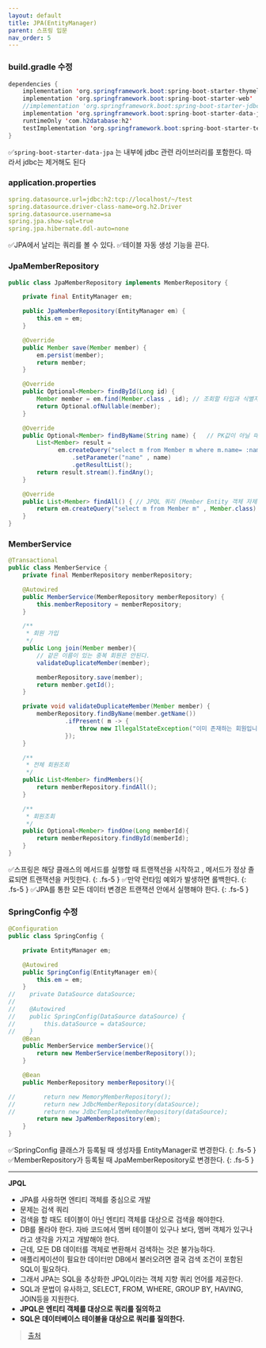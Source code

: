 ```yaml
---
layout: default
title: JPA(EntityManager)
parent: 스프링 입문
nav_order: 5
---
```

### build.gradle 수정
```java
dependencies {
	implementation 'org.springframework.boot:spring-boot-starter-thymeleaf'
	implementation 'org.springframework.boot:spring-boot-starter-web'
	//implementation 'org.springframework.boot:spring-boot-starter-jdbc'
	implementation 'org.springframework.boot:spring-boot-starter-data-jpa'
	runtimeOnly 'com.h2database:h2'
	testImplementation 'org.springframework.boot:spring-boot-starter-test'
}
```
✅`spring-boot-starter-data-jpa` 는 내부에 jdbc 관련 라이브러리를 포함한다. 따라서 jdbc는 제거해도 된다

### application.properties
```yaml
spring.datasource.url=jdbc:h2:tcp://localhost/~/test
spring.datasource.driver-class-name=org.h2.Driver
spring.datasource.username=sa
spring.jpa.show-sql=true
spring.jpa.hibernate.ddl-auto=none
```
✅JPA에서 날리는 쿼리를 볼 수 있다.
✅테이블 자동 생성 기능을 끈다.

### JpaMemberRepository
```java
public class JpaMemberRepository implements MemberRepository {

    private final EntityManager em;

    public JpaMemberRepository(EntityManager em) {
        this.em = em;
    }

    @Override
    public Member save(Member member) {
        em.persist(member);
        return member;
    }

    @Override
    public Optional<Member> findById(Long id) {
        Member member = em.find(Member.class , id); // 조회할 타입과 식별자 PK값
        return Optional.ofNullable(member);
    }

    @Override
    public Optional<Member> findByName(String name) {   // PK값이 아닐 때는 JPQL을 작성 하여야한다.
        List<Member> result =
              em.createQuery("select m from Member m where m.name= :name" , Member.class)
                  .setParameter("name" , name)
                  .getResultList();
        return result.stream().findAny();
    }

    @Override
    public List<Member> findAll() { // JPQL 쿼리 (Member Entity 객체 자제를 조회한다.)
        return em.createQuery("select m from Member m" , Member.class).getResultList();
    }
}
```

### MemberService
```java
@Transactional
public class MemberService {
    private final MemberRepository memberRepository;

    @Autowired
    public MemberService(MemberRepository memberRepository) {
        this.memberRepository = memberRepository;
    }

    /**
     * 회원 가입
     */
    public Long join(Member member){
        // 같은 이름이 있는 중복 회원은 안된다.
        validateDuplicateMember(member);

        memberRepository.save(member);
        return member.getId();
    }

    private void validateDuplicateMember(Member member) {
        memberRepository.findByName(member.getName())
                .ifPresent( m -> {
                    throw new IllegalStateException("이미 존재하는 회원입니다.");
                });
    }

    /**
     * 전체 회원조회
     */
    public List<Member> findMembers(){
        return memberRepository.findAll();
    }

    /**
     * 회원조회
     */
    public Optional<Member> findOne(Long memberId){
        return memberRepository.findById(memberId);
    }
}
```
✅스프링은 해당 클래스의 메서드를 실행할 때 트랜잭션을 시작하고 , 메서드가 정상 졸료되면 트랜잭션을 커밋한다.
{: .fs-5 }
✅만약 런타임 예외가 발생하면 롤백한다.
{: .fs-5 }
✅JPA를 통한 모든 데이터 변경은 트랜잭션 안에서 실행해야 한다.
{: .fs-5 }

### SpringConfig 수정
```java
@Configuration
public class SpringConfig {

    private EntityManager em;

    @Autowired
    public SpringConfig(EntityManager em){
        this.em = em;
    }
//    private DataSource dataSource;
//
//    @Autowired
//    public SpringConfig(DataSource dataSource) {
//        this.dataSource = dataSource;
//    }
    @Bean
    public MemberService memberService(){
        return new MemberService(memberRepository());
    }

    @Bean
    public MemberRepository memberRepository(){

//        return new MemoryMemberRepository();
//        return new JdbcMemberRepository(dataSource);
//        return new JdbcTemplateMemberRepository(dataSource);
        return new JpaMemberRepository(em);
    }
}
```
✅SpringConfig 클래스가 등록될 때 생성자를 EntityManager로 변경한다.
{: .fs-5 }
✅MemberRepository가 등록될 때 JpaMemberRepository로 변경한다.
{: .fs-5 }
* * *

**JPQL**
- JPA를 사용하면 엔티티 객체를 중심으로 개발
- 문제는 검색 쿼리
- 검색을 할 때도 테이블이 아닌 엔티티 객체를 대상으로 검색을 해야한다.
- DB를 몰라야 한다. 자바 코드에서 멤버 테이블이 있구나 보다, 멤버 객체가 있구나라고 생각을 가지고 개발해야 한다.
- 근데, 모든 DB 데이터를 객체로 변환해서 검색하는 것은 불가능하다.
- 애플리케이션이 필요한 데이터만 DB에서 불러오려면 결국 검색 조건이 포함된 SQL이 필요하다.
- 그래서 JPA는 SQL을 추상화한 JPQL이라는 객체 지향 쿼리 언어를 제공한다.
- SQL과 문법이 유사하고, SELECT, FROM, WHERE, GROUP BY, HAVING, JOIN등을 지원한다.
- **JPQL은 엔티티 객체를 대상으로 쿼리를 질의하고**
- **SQL은 데이터베이스 테이블을 대상으로 쿼리를 질의한다.**
>[출처](https://ict-nroo.tistory.com/116)
